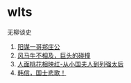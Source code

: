 # wlts
无柳谈史

1. [阳谋一哥郑庄公](001.md)
2. [风马牛不相及，巨头的碰撞](002.md)
3. [人面桃花相映红-从小国夫人到列强太后](003.md)
4. [韩信，国士悲歌！](004.md)
